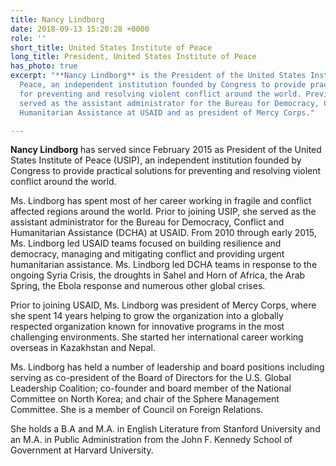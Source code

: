 ```yaml
---
title: Nancy Lindborg
date: 2018-09-13 15:20:28 +0000
role: ''
short_title: United States Institute of Peace
long_title: President, United States Institute of Peace
has_photo: true
excerpt: "**Nancy Lindborg** is the President of the United States Institute of
  Peace, an independent institution founded by Congress to provide practical solutions
  for preventing and resolving violent conflict around the world. Previously, she
  served as the assistant administrator for the Bureau for Democracy, Conflict and
  Humanitarian Assistance at USAID and as president of Mercy Corps."

---
```

**Nancy Lindborg** has served since February 2015 as President of the United States Institute of Peace (USIP), an independent institution founded by Congress to provide practical solutions for preventing and resolving violent conflict around the world.  
  
Ms. Lindborg has spent most of her career working in fragile and conflict affected regions around the world. Prior to joining USIP, she served as the assistant administrator for the Bureau for Democracy, Conflict and Humanitarian Assistance (DCHA) at USAID. From 2010 through early 2015, Ms. Lindborg led USAID teams focused on building resilience and democracy, managing and mitigating conflict and providing urgent humanitarian assistance. Ms. Lindborg led DCHA teams in response to the ongoing Syria Crisis, the droughts in Sahel and Horn of Africa, the Arab Spring, the Ebola response and numerous other global crises.  
  
Prior to joining USAID, Ms. Lindborg was president of Mercy Corps, where she spent 14 years helping to grow the organization into a globally respected organization known for innovative programs in the most challenging environments. She started her international career working overseas in Kazakhstan and Nepal.  
  
Ms. Lindborg has held a number of leadership and board positions including serving as co-president of the Board of Directors for the U.S. Global Leadership Coalition; co-founder and board member of the National Committee on North Korea; and chair of the Sphere Management Committee. She is a member of Council on Foreign Relations.  
  
She holds a B.A and M.A. in English Literature from Stanford University and an M.A. in Public Administration from the John F. Kennedy School of Government at Harvard University.
